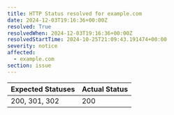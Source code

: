```yaml
---
title: HTTP Status resolved for example.com
date: 2024-12-03T19:16:36+00:00Z
resolved: True
resolvedWhen: 2024-12-03T19:16:36+00:00Z
resolvedStartTime: 2024-10-25T21:09:43.191474+00:00
severity: notice
affected:
  - example.com
section: issue
---
```


| Expected Statuses | Actual Status  |
|-------------------|----------------|
| 200, 301, 302 | 200 |
